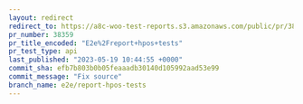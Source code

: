 ```yaml
---
layout: redirect
redirect_to: https://a8c-woo-test-reports.s3.amazonaws.com/public/pr/38359/api/index.html
pr_number: 38359
pr_title_encoded: "E2e%2Freport+hpos+tests"
pr_test_type: api
last_published: "2023-05-19 10:44:55 +0000"
commit_sha: efb7b803b0b05feaaadb30140d105992aad53e99
commit_message: "Fix source"
branch_name: e2e/report-hpos-tests
---
```

